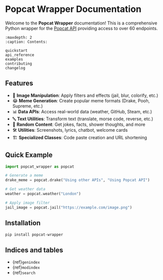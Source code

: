 # Popcat Wrapper Documentation

Welcome to the **Popcat Wrapper** documentation! This is a comprehensive Python wrapper for the [Popcat API](https://popcat.xyz/api) providing access to over 60 endpoints.

```{toctree}
:maxdepth: 2
:caption: Contents:

quickstart
api_reference
examples
contributing
changelog
```

## Features

- 🎨 **Image Manipulation**: Apply filters and effects (jail, blur, colorify, etc.)
- 😂 **Meme Generation**: Create popular meme formats (Drake, Pooh, Supreme, etc.)
- 📊 **Data APIs**: Access real-world data (weather, GitHub, Steam, etc.)
- 🔤 **Text Utilities**: Transform text (translate, morse code, reverse, etc.)
- 🎲 **Random Content**: Get jokes, facts, shower thoughts, and more
- 🛠️ **Utilities**: Screenshots, lyrics, chatbot, welcome cards
- 🏗️ **Specialized Classes**: Code paste creation and URL shortening

## Quick Example

```python
import popcat_wrapper as popcat

# Generate a meme
drake_meme = popcat.drake("Using other APIs", "Using Popcat API")

# Get weather data
weather = popcat.weather("London")

# Apply image filter
jail_image = popcat.jail("https://example.com/image.png")
```

## Installation

```bash
pip install popcat-wrapper
```

## Indices and tables

- {ref}`genindex`
- {ref}`modindex`
- {ref}`search`
